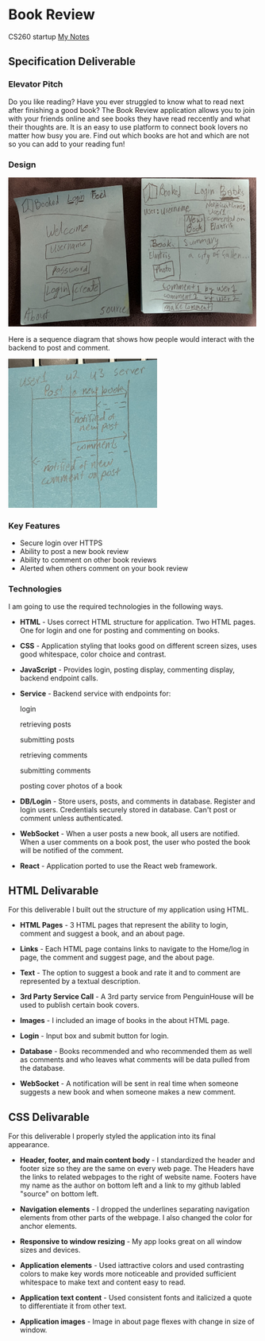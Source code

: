 # Book Review
CS260 startup
[My Notes](notes.md)

## Specification Deliverable

### Elevator Pitch

Do you like reading? Have you ever struggled to know what to read next after finishing a good book? The Book Review application allows you to join with your friends online and see books they have read reccently and what their thoughts are. It is an easy to use platform to connect book lovers no matter how busy you are. Find out which books are hot and which are not so you can add to your reading fun!

### Design

<img src=IMG_1853.jpg width="500" height="300">

Here is a sequence diagram that shows how people would interact with the backend to post and comment.

<img src=IMG_1854.jpg width="300" height="300">


### Key Features

- Secure login over HTTPS
- Ability to post a new book review
- Ability to comment on other book reviews
- Alerted when others comment on your book review

### Technologies

I am going to use the required technologies in the following ways.

- **HTML** - Uses correct HTML structure for application. Two HTML pages. One for login and one for posting and commenting on books.
- **CSS** - Application styling that looks good on different screen sizes, uses good whitespace, color choice and contrast.
- **JavaScript** - Provides login, posting display, commenting display, backend endpoint calls.
- **Service** - Backend service with endpoints for:

    login

    retrieving posts

    submitting posts

    retrieving comments

    submitting comments

    posting cover photos of a book
    
- **DB/Login** - Store users, posts, and comments in database. Register and login users. Credentials securely stored in database. Can't post or comment unless authenticated.
- **WebSocket** -  When a user posts a new book, all users are notified. When a user comments on a book post, the user who posted the book will be notified of the comment.
- **React** - Application ported to use the React web framework.

## HTML Delivarable

For this deliverable I built out the structure of my application using HTML.

- **HTML Pages** - 3 HTML pages that represent the ability to login, comment and suggest a book, and an about page.

- **Links** - Each HTML page contains links to navigate to the Home/log in page, the comment and suggest page, and the about page.

- **Text** - The option to suggest a book and rate it and to comment are represented by a textual description.

- **3rd Party Service Call** - A 3rd party service from PenguinHouse will be used to publish certain book covers.

- **Images** - I included an image of books in the about HTML page.

- **Login** - Input box and submit button for login. 

- **Database** - Books recommended and who recommended them as well as comments and who leaves what comments will be data pulled from the database.

- **WebSocket** - A notification will be sent in real time when someone suggests a new book and when someone makes a new comment.

## CSS Delivarable

For this deliverable I properly styled the application into its final appearance.

- **Header, footer, and main content body** - I standardized the header and footer size so they are the same on every web page. The Headers have the links to related webpages to the right of website name. Footers have my name as the author on bottom left and a link to my github labled "source" on bottom left.

- **Navigation elements** - I dropped the underlines separating navigation elements from other parts of the webpage. I also changed the color for anchor elements.

- **Responsive to window resizing** - My app looks great on all window sizes and devices.

- **Application elements** - Used iattractive colors and used contrasting colors to make key words more noticeable and provided sufficient whitespace to make text and content easy to read.

- **Application text content** - Used consistent fonts and italicized a quote to differentiate it from other text.

- **Application images** - Image in about page flexes with change in size of window.